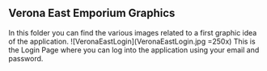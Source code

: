 ﻿## Verona East Emporium Graphics
In this folder you can find the various images related to a first graphic idea of the application.
![VeronaEastLogin](VeronaEastLogin.jpg =250x)
This is the Login Page where you can log into the application using your email and password.
